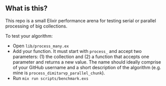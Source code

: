 ## What is this?

This repo is a small Elixir performance arena for testing serial or parallel processing of big collections.

To test your algorithm:

- Open `lib/process_many.ex`
- Add your function. It must start with `process_` and accept two parameters: (1) the collection and (2) a function that accepts one parameter and returns a new value. The name should ideally comprise of your GitHub username and a short description of the algorithm (e.g. mine is `process_dimitarvp_parallel_chunk`).
- Run `mix run scripts/benchmark.exs`
